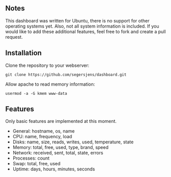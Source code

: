 Notes
-----

This dashboard was written for Ubuntu, there is no support for other operating systems yet. Also, not all system information is included. If you would like to add these additional features, feel free to fork and create a pull request.

Installation
------------

Clone the repository to your webserver:

    git clone https://github.com/segersjens/dashboard.git

Allow apache to read memory information:

    usermod -a -G kmem www-data

Features
--------

Only basic features are implemented at this moment.

- General: hostname, os, name
- CPU: name, frequency, load
- Disks: name, size, reads, writes, used, temperature, state
- Memory: total, free, used, type, brand, speed
- Network: received, sent, total, state, errors
- Processes: count
- Swap: total, free, used
- Uptime: days, hours, minutes, seconds